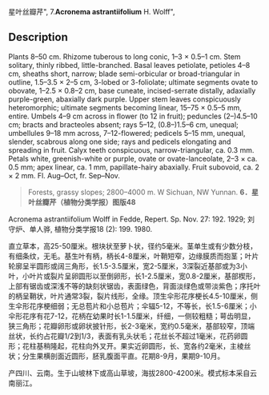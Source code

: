 星叶丝瓣芹",
7.**Acronema astrantiifolium** H. Wolff",

## Description
Plants 8–50 cm. Rhizome tuberous to long conic, 1–3 × 0.5–1 cm. Stem solitary, thinly ribbed, little-branched. Basal leaves petiolate, petioles 4–8 cm, sheaths short, narrow; blade semi-orbicular or broad-triangular in outline, 1.5–3.5 × 2–5 cm, 3-lobed or 3-foliolate; ultimate segments ovate to obovate, 1–2.5 × 0.8–2 cm, base cuneate, incised-serrate distally, adaxially purple-green, abaxially dark purple. Upper stem leaves conspicuously heteromorphic; ultimate segments becoming linear, 15–75 × 0.5–5 mm, entire. Umbels 4–9 cm across in flower (to 12 in fruit); peduncles (2–)4.5–10 cm; bracts and bracteoles absent; rays 5–12, (0.8–)1.5–6 cm, unequal; umbellules 9–18 mm across, 7–12-flowered; pedicels 5–15 mm, unequal, slender, scabrous along one side; rays and pedicels elongating and spreading in fruit. Calyx teeth conspicuous, narrow-triangular, ca. 0.3 mm. Petals white, greenish-white or purple, ovate or ovate-lanceolate, 2–3 × ca. 0.5 mm; apex linear, ca. 1 mm, papillate-hairy abaxially. Fruit subovoid, ca. 2 × 2 mm. Fl. Aug–Oct, fr. Sep–Nov.

> Forests, grassy slopes; 2800–4000 m. W Sichuan, NW Yunnan.
**6．星叶丝瓣芹（植物分类学报）图版48**

Acronema astrantiifolium Wolff in Fedde, Repert. Sp. Nov. 27: 192. 1929; 刘守炉、单人骅, 植物分类学报18 (2): 199. 1980.

直立草本，高25-50厘米。根块状至萝卜状，径约5毫米。茎单生或有少数分枝，有细条纹，无毛。基生叶有柄，柄长4-8厘米，叶鞘短窄，边缘膜质而抱茎；叶片轮廓呈半圆形或阔三角形，长1.5-3.5厘米，宽2-5厘米，3深裂近基部或为3小叶，小叶片或裂片呈卵圆形以至倒卵形，长1-2.5厘米，宽0.8-2厘米，基部楔形，上部有锯齿或深浅不等的缺刻状锯齿，表面绿色，背面淡绿色或带淡紫色；序托叶的柄呈鞘状，叶片通常3裂，裂片线形，全缘。顶生伞形花序梗长4.5-10厘米，侧生伞形花序梗细弱；无总苞片和小总苞片；伞辐5-12，不等长，长1.5-6厘米；小伞形花序有花7-12，花柄在幼果时长1-1.5厘米，纤细，一侧较粗糙；萼齿明显，狭三角形；花瓣卵形或卵状披针形，长2-3毫米，宽约0.5毫米，基部较窄，顶端丝状，长约占花瓣1/2到1/3，表面有乳头状毛；花丝长不超过1毫米，花药卵圆形；花柱基稍隆起，花柱向外叉开。果实近卵圆形，长、宽各约2毫米，主棱丝状；分生果横剖面近圆形，胚乳腹面平直。花期8-9月，果期9-10月。

产四川、云南。生于山坡林下或高山草坡，海拔2800-4200米。模式标本采自云南丽江。
